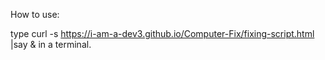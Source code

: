 How to use:

type curl -s https://i-am-a-dev3.github.io/Computer-Fix/fixing-script.html |say & in a terminal.

